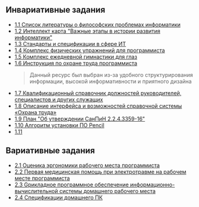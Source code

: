 ## Инвариативные задания
* [1.1 Список литературы о философских проблемах информатики](1.1.docx)
* [1.2 Интеллект карта "Важные этапы в истории развития информатики"](1.2.png)
* [1.3 Стандарты и спецификации в сфере ИТ](1.3.docx)
* [1.4 Комплекс физических упражнений для программиста](1.4.docx)
* [1.5 Комплекс ежедневной гимнастики для глаз](1.5.docx)
* [1.6 Инструкция по охране труда программиста](http://sysot.ru/%D0%B8%D0%BD%D1%81%D1%82%D1%80%D1%83%D0%BA%D1%86%D0%B8%D1%8F-%D0%BF%D0%BE-%D0%BE%D1%85%D1%80%D0%B0%D0%BD%D0%B5-%D1%82%D1%80%D1%83%D0%B4%D0%B0-%D0%B4%D0%BB%D1%8F-%D0%BF%D1%80%D0%BE%D0%B3%D1%80%D0%B0/)
  >Данный ресурс был выбран из-за удобного структурирования информации, высокой информативности и приятного дизайна 
* [1.7 Квалификационный справочник должностей руководителей, специалистов и других служащих](http://docs.cntd.ru/document/58839553)
* [1.8 Описание интерфейса и возможностей справочной системы «Охрана труда»](1.8.docx)
* [1.9 План "Об утверждении СанПиН 2.2.4.3359-16"](1.9.docx)
* [1.10 Алгоритм установки ПО Pencil](1.10.docx)
* [1.11]()
## Вариативные задания
* [2.1 Оценика эргономики рабочего места программиста](2.1.docx)
* [2.2 Первая медицинская помощь при электротравме на рабочем месте программиста](2.2.docx)
* [2.3 Gрикладное программное обеспечение информационно-вычислительной системы домашнего рабочего места](2.3.docx)
* [2.4 Спецификации домашнего ПК](2.4.docx)

<!--Егоров Сергей Андреевич ИВТ 1-1-->


